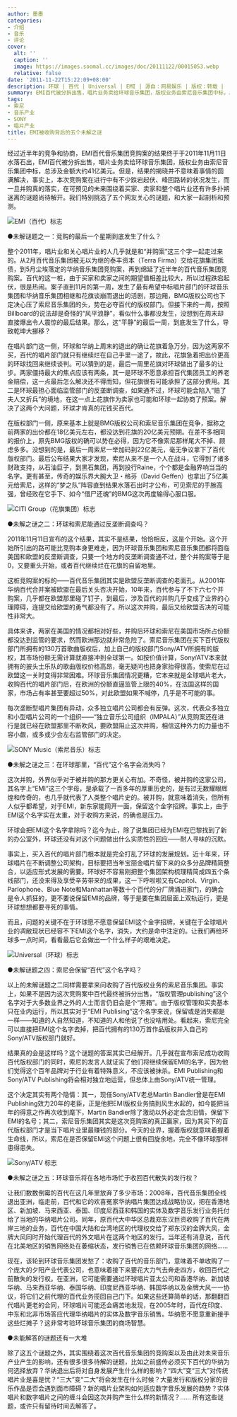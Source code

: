 ```yaml
---
author: 墨墨
categories:
- 介绍
- 音乐
- 评论
cover:
  alt: ''
  caption: ''
  image: https://images.soomal.cc/images/doc/20111122/00015053.webp
  relative: false
date: '2011-11-22T15:22:09+08:00'
description: 环球 | 百代 | Universal | EMI | 源自：网易娱乐 | 版权：转载 |  平均/总评分：09.00/45
summary: EMI百代被分拆出售，唱片业务卖给环球音乐集团，版权业务由索尼音乐集团中标，总涉及金额大约41亿美元。但是，结果的揭晓并不意味着事情的圆满解决，事实上，本次竞购案在进行中有不少跌宕起伏、峰回路转的状况发生，而一旦并购真的落实，在可预见的未来围绕着买家、卖家和整个唱片业还有许多扑朔迷离的谜题尚待解开……
tags:
- 索尼
- 音乐产业
- SONY
- 唱片产业
title: EMI被收购背后的五个未解之谜
---
```


经过近半年的竞争和协商，EMI百代音乐集团竞购案的结果终于于2011年11月11日水落石出，EMI百代被分拆出售，唱片业务卖给环球音乐集团，版权业务由索尼音乐集团中标，总涉及金额大约41亿美元。但是，结果的揭晓并不意味着事情的圆满解决，事实上，本次竞购案在进行中有不少跌宕起伏、峰回路转的状况发生，而一旦并购真的落实，在可预见的未来围绕着买家、卖家和整个唱片业还有许多扑朔迷离的谜题尚待解开。我们特别挑选了五个网友关心的谜题，和大家一起剖析和预测。

![EMI（百代）标志](https://images.soomal.cc/images/doc/20111122/00015053.webp)





●未解谜题之一：竞购的最后一个星期到底发生了什么？

整个2011年，唱片业和关心唱片业的人几乎就是和“并购案”这三个字一起走过来的。从2月百代音乐集团被无以为继的泰丰资本（Terra Firma）交给花旗集团抵债，到5月尘埃落定的华纳音乐集团竞购案，再到绵延了近半年的百代音乐集团竞购案。百代的这一桩，由于买家和卖家之间的期望值相差比较大，所以过程跌宕起伏，很是热闹。案子直到11月的第一周，发生了最有希望中标唱片部门的环球音乐集团和华纳音乐集团相继和花旗谈崩而退出的活剧，那边厢，BMG版权公司也下定决心压了索尼音乐集团的头，势在必夺百代的版权部门。但接下来的一周，按照Billboard的说法却是奇怪的“风平浪静”，看似什么事都没发生，没想到在周末却直接爆出令人震惊的最后结果。那么，这“平静”的最后一周，到底发生了什么，导致乾坤大挪移？

在唱片部门这一侧，环球和华纳上周末的退出的确让花旗着急万分，因为这两家不买，百代的唱片部门就只有继续烂在自己手里一途了，故此，花旗急着把出价更高的环球找回来继续谈判。可以猜到的是，最后一周里花旗对环球做出了最多的让步。两家僵持最大的焦点应该有两条，其一是环球不愿意承担百代集团员工的养老金赔偿，这一点最后怎么解决还不得而知，但花旗很有可能承担了这部分费用。其二是环球最担心面临监管部门的反垄断调查，如果通不过，环球可能会陷入“赔了夫人又折兵”的境地，在这一点上花旗作为卖家也可能和环球一起协商了预案。解决了这两个大问题，环球才肯真的花钱买百代。

在版权部门一侧，原来基本上就是BMG版权公司和索尼音乐集团在竞争，据称之前两家的出价都在18亿美元左右，都没达到花旗的20亿美元预期。在差不多相同的报价上，原先BMG版权的确可以势在必得，因为它不像索尼那样尾大不掉、顾虑多多。没想到的是，最后一周索尼一举加码到22亿美元，毫无争议拿下了百代版权部门。最后公布结果大家才发现，索尼从来不是一个人在战斗，它得到了诸多财政支持，从石油巨子，到黑石集团，再到投行Raine，个个都是金融界响当当的名字。更有甚至，传奇的娱乐界大腕大卫・格芬（David Geffen）也拿出了5亿美元给索尼，这样的“梦之队”阵容直到结果水落石出时才公布，可见索尼的手腕高强，曾经败在它手下、如今“借尸还魂”的BMG这次再度输得心服口服。

![CITI Group（花旗集团）标志](https://images.soomal.cc/images/doc/20111122/00015054.webp)





●未解之谜之二：环球和索尼能通过反垄断调查吗？

2011年11月11日宣布的这个结果，其实不是结果，恰恰相反，这是个开始。这个开始所引出的路可能比竞购本身更难走，因为环球音乐集团和索尼音乐集团都将面临美国和欧盟的反垄断调查，只要一个地方的反垄断调查通不过，整个并购案等于是0，又要重头开始，或者百代继续烂在花旗的自留地里。

这桩竞购案的标的――百代音乐集团其实是欧盟反垄断调查的老面孔。从2001年华纳百代合并案被欧盟在最后关头否决开始，10年来，百代参与了不下六七个并购案，几乎都在欧盟那里碰了钉子，到最后，涉及百代的并购几乎变成了业界的心理障碍，连提交给欧盟的勇气都没有了。所以这次并购，最后又给欧盟否决的可能性非常大。

具体来讲，两家在美国的情况都相对好些，并购后环球和索尼在美国市场所占份额都没达到监管的要求，然而欧洲那边就非常危险了。索尼音乐集团在买下百代版权部门所拥有的130万首歌曲版权后，加上自己的版权部门Sony/ATV所拥有的版权，其市场份额无需计算就直接冲到全球第一。如按价值计算，Sony/ATV本来就拥有的披头士乐队的歌曲版权价格高昂，毫无疑问也把身家抬得很高，使索尼在过欧盟这一关时变得非常困难。环球音乐集团情况更糟，它本来就是全球唱片老大，收购百代的唱片部门后，在欧洲的份额直逼监管上限的40%，在法国这样的国家，市场占有率甚至要超过50%，对此欧盟如果不喊停，几乎是不可能的事。

每次垄断型唱片集团有异动，众多独立唱片公司都会有反弹。这次，代表众多独立和小型唱片公司的一个组织――“独立音乐公司组织（IMPALA）”从竞购案还在进行是就已经在欧盟那里不断吹风，要欧盟阻止这次并购，相信这种外力的力量也不容小觑，或多或少会左右监管部门的决定。

![SONY Music（索尼音乐）标志](https://images.soomal.cc/images/doc/20111122/00015055.webp)





●未解之谜之三：在环球那里，“百代”这个名字会消失吗？

这次并购，外界似乎对于被并购的那方更关心有加。不奇怪，被并购的这家公司，其名字上“EMI”这三个字母，是承载了一百多年的厚重历史的，是有过无数耀眼辉煌和传奇的，也几乎就代表了人类整个唱片史的。被并购，就意味着消失，但所有人似乎都希望，对于EMI，新东家能网开一面，保留这个金字招牌。事实上，由于EMI这个名字实在太重，对于收购方来说，的确也是压力。

环球会把EMI这个名字拿除吗？迄今为止，除了说集团已经为EMI在巴黎找到了新的办公室外，环球还没有对这个问题做出什么实质性的回应――耐人寻味的沉默。

事实上，买入百代的唱片部门根本就是完全打乱了环球的发展规划。近十年来，环球唱片在不断调整公司架构，目标要把当年宝丽金唱片留下来的众多分品牌精简整合，以适应形式发展的需要。环球好不容易刚把整个集团架构梳理精简成四五个条线部门，还没来得及享受辛劳带来的成果，这一下呼啦啦又有Capitol、Virgin、Parlophone、Blue Note和Manhattan等数十个百代的分厂牌涌进家门，的确会是令人抓狂的，更不要说保留EMI的品牌，等于是要在集团层面上双轨运行，更是环球想想都要寻死的事情。

而且，问题的关键不在于环球愿不愿意保留EMI这个金字招牌，关键在于全球唱片业的凋敝现状已经容不下EMI这个名字，消失，大约是命中注定的。让我们再给环球多一点时间，看看最后它会做出一个什么样子的艰难决定。

![Universal（环球）标志](https://images.soomal.cc/images/doc/20111122/00015056.webp)





●未解谜题之四：索尼会保留“百代”这个名字吗？

以上的未解谜题之二同样需要拿来问收购了百代版权业务的索尼音乐集团。事实上，如果不是因为这次竞购案中百代最终被拆分出售，“版权管理publishing”这个名字对于大多数业界之外的人士而言仍旧会是个“黑箱”。由于版权管理和买卖基本只在业内运行，所以其实对于“EMI Publising”这个名字来说，保留或是消失都是一样――知道的人自然知道，不知道的人和他说了也没啥用处。看起来，索尼完全可以直接把EMI这个名字去掉，把百代拥有的130万首作品版权并入自己的Sony/ATV版权部门就好。

结果真的会是这样吗？这个谜题的答案其实已经解开。几乎就在宣布索尼成功收购百代版权部门的同时，索尼的发言人就证实了他们将继续保留EMI的名字，因为他们觉得这个百年品牌对于行业有着特殊意义，不应该被抹杀。EMI Publishing和Sony/ATV Publishing将会相对独立地运营，但总体上由Sony/ATV统一管理。

这个决定其实有两个隐情：其一，现任Sony/ATV老总Martin Bandier曾是在EMI Publishing效力20年的老臣，正是他把EMI版权业务搞到风生水起的，如今能把当年的得意之作再次收到麾下，Martin Bandier除了激动以外必定会念旧情，保留下EMI的名号；其二，索尼音乐集团其实是这次竞购案的真正赢家，因为其买下的百代版权部门才是当下唱片业里最赚钱的部分。今天的业界，握着版权就意味着握着生命线，所以，索尼在是否保留EMI这个问题上很有回旋余地，完全不像环球那样患得患失。

![Sony/ATV 标志](https://images.soomal.cc/images/doc/20111122/00015057.webp)





●未解之谜之五：环球音乐将在各地市场忙于收回百代散失的发行权？

让我们数数倒霉的百代在这几年里放弃了多少市场：2008年，百代音乐集团全线退出亚洲，临走前，百代和它的欢喜冤家华纳唱片集团达成战略协议，把在香港地区、新加坡、马来西亚、泰国、印度尼西亚和韩国的实体及数字音乐发行业务托付给了当地的华纳唱片公司。同年，原百代大中华区总裁郑东汉巨资收购了百代在两岸三地的业务，百代在中国大陆和台湾地区的代理权交给了郑东汉的金牌大风，金牌大风同时开始代理百代的外文唱片在这两个地区的发行。当年还有消息说，百代在北美地区的销售网络处在萎缩状态，发行销售已在依赖环球音乐集团的网络……

现在，该轮到环球音乐集团发愁了：收购了百代的音乐部门，意味着不单收购了一个庞大的夕阳产业代表公司，也意味着接下来要花大力气去奔走四方，收回百代之前散失的发行权。在亚洲，它可能需要通过环球唱片亚太公司和香港华纳、新加坡华纳、马来西亚华纳、泰国华纳、印度尼西亚华纳、韩国华纳以及金牌大风一一协议，将它们之前代理的百代业务揽回自己门下。如果这些还算简单的话，那翻翻百代唱片更老的合同，环球唱片可能还会痛苦地发现，在2005年时，百代在印度、中东和北非市场答应代理华纳唱片的实体及数字音乐销售。华纳愿不愿意重新接手这些烂摊子？这非常考验环球音乐集团的商场智慧。

●未能解答的谜题还有一大堆

除了这五个谜题之外，其实围绕着这次百代音乐集团的竞购案以及由此对未来音乐产业产生的影响，还有很多很多待解的谜题，比如之前盛传必须买下百代的华纳为何选择放弃？华纳退出后将对自身发展产生什么样的影响？“四大”变“三大”对传统唱片业是喜是忧？“三大”变“二大”将会发生在什么时候？大量发行和版权分家的音乐作品是否会遇到面市障碍？新的唱片业架构如何适应数字音乐发展的趋势？实体唱片和数字唱片之间的缠斗会因这次并购产生什么样的新情况？…… 所有这些谜题，或许只有留待时间去解答了。